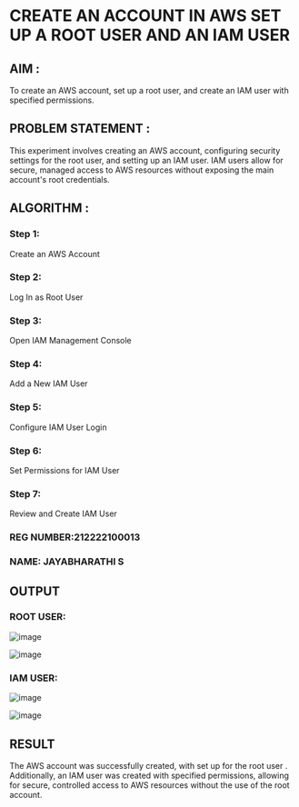  # CREATE AN  ACCOUNT IN AWS SET UP A ROOT USER AND AN IAM USER 

## AIM :
To create an AWS account, set up a root user, and create an IAM user with specified permissions.

## PROBLEM STATEMENT :
This experiment involves creating an AWS account, configuring security settings for the root user, and setting up an IAM user. IAM users allow for secure, managed access to AWS resources without exposing the main account's root credentials.

## ALGORITHM :

 ### Step 1:
 Create an AWS Account </br>
 ### Step 2:
 Log In as Root User </br>
 ### Step 3:
 Open IAM Management Console</br>
 ### Step 4:
 Add a New IAM User</br>
 ### Step 5:
 Configure IAM User Login</br>
 ### Step 6:
 Set Permissions for IAM User</br>
 ### Step 7:
 Review and Create IAM User</br>

### REG NUMBER:212222100013
### NAME: JAYABHARATHI S

## OUTPUT

### ROOT USER:
![image](https://github.com/user-attachments/assets/72fe0b8c-aece-468d-9602-31c16cb3e883)

![image](https://github.com/user-attachments/assets/a601ea4c-4298-449d-8e88-d894c1d80e46)

 ### IAM USER:
![image](https://github.com/user-attachments/assets/e7c397ee-a9a4-49f6-8f7d-8f952c3b4f6a)

![image](https://github.com/user-attachments/assets/8e8f0e07-3d8c-4f6a-bfe5-7b788429f5b2)

## RESULT
The AWS account was successfully created, with set up for the root user . Additionally, an IAM user was created with specified permissions, allowing for secure, controlled access to AWS resources without the use of the root account. 

  
